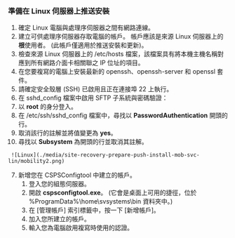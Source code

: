 ### <a name="prepare-for-a-push-installation-on-a-linux-server"></a>準備在 Linux 伺服器上推送安裝

1. 確定 Linux 電腦與處理序伺服器之間有網路連線。
2. 建立可供處理序伺服器存取電腦的帳戶。 帳戶應該是來源 Linux 伺服器上的**根**使用者。 (此帳戶僅適用於推送安裝和更新)。
3. 檢查來源 Linux 伺服器上的 /etc/hosts 檔案，該檔案具有將本機主機名稱對應到所有網路介面卡相關聯之 IP 位址的項目。
4. 在您要複寫的電腦上安裝最新的 openssh、openssh-server 和 openssl 套件。
5. 請確定安全殼層 (SSH) 已啟用且正在連接埠 22 上執行。
6. 在 sshd_config 檔案中啟用 SFTP 子系統與密碼驗證：
  1.  以 **root** 的身分登入。
  2.  在 /etc/ssh/sshd_config 檔案中，尋找以 **PasswordAuthentication** 開頭的行。
  3.  取消該行的註解並將值變更為 **yes**。
  4.  尋找以 **Subsystem** 為開頭的行並取消其註解。

     ![Linux](./media/site-recovery-prepare-push-install-mob-svc-lin/mobility2.png)

7. 新增您在 CSPSConfigtool 中建立的帳戶。
    1.  登入您的組態伺服器。
    2.  開啟 **cspsconfigtool.exe**。 (它會是桌面上可用的捷徑，位於 %ProgramData%\home\svsystems\bin 資料夾中。)
    3.  在 [管理帳戶] 索引標籤中，按一下 [新增帳戶]。
    4.  加入您所建立的帳戶。 
    5.  輸入您為電腦啟用複寫時使用的認證。
